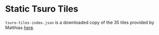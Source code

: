 # Static Tsuro Tiles

`tsuro-tiles-index.json` is a downloaded copy of the 35 tiles provided by Matthias [here](http://www.ccs.neu.edu/home/matthias/4500-f19/tiles.html). 